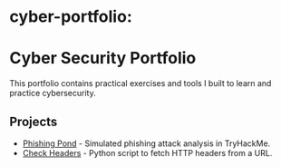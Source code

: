 # cyber-portfolio:

# Cyber Security Portfolio

This portfolio contains practical exercises and tools I built to learn and practice cybersecurity.

## Projects
- [Phishing Pond](writeups/phishing-pond/README.md) - Simulated phishing attack analysis in TryHackMe.
- [Check Headers](tools/check-headers/README.md) - Python script to fetch HTTP headers from a URL.
